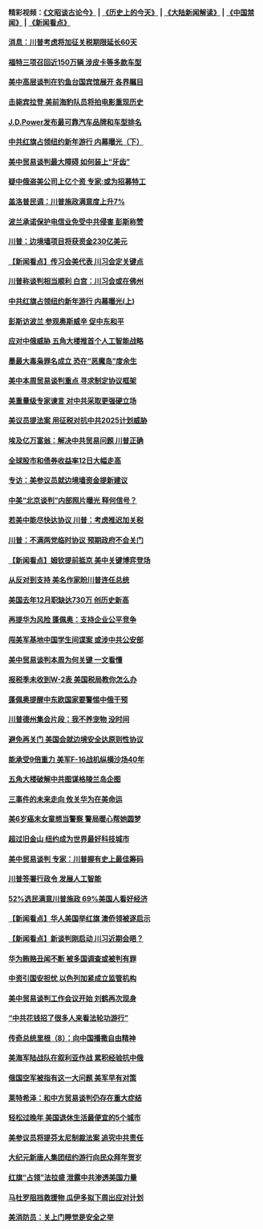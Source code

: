 #### 精彩视频：[《文昭谈古论今》](http://45.76.195.252/wenzhao) | [《历史上的今天》](http://45.76.195.252/today-in-history) | [《大陆新闻解读》](http://45.76.195.252/ntdtv-comedy) | [《中国禁闻》](http://45.76.195.252/ntdtv-news) | [《新闻看点》](http://45.76.195.252/news-insight) 

 #### [消息：川普考虑将加征关税期限延长60天](../pages/nsc412/n11044512.md?t=02141237) 

#### [福特三项召回近150万辆 涉皮卡等多款车型](../pages/nsc412/n11043997.md?t=02141237) 

#### [美中高层谈判在钓鱼台国宾馆展开 各界瞩目](../pages/nsc412/n11043715.md?t=02141237) 

#### [击毙宾拉登 美前海豹队员将拍电影重现历史](../pages/nsc412/n11043977.md?t=02141237) 

#### [J.D.Power发布最可靠汽车品牌和车型排名](../pages/nsc412/n11043126.md?t=02141237) 

#### [中共红旗占领纽约新年游行 内幕曝光（下）](../pages/nsc412/n11042637.md?t=02141237) 

#### [美中贸易谈判最大障碍 如何装上“牙齿”](../pages/nsc412/n11042646.md?t=02141237) 

#### [疑中俄盗美公司上亿个资 专家:或为招募特工](../pages/nsc412/n11043113.md?t=02141237) 

#### [盖洛普民调：川普施政满意度上升7%](../pages/nsc412/n11042839.md?t=02141237) 

#### [波兰承诺保护电信业免受中共侵害 彭斯称赞](../pages/nsc412/n11042705.md?t=02141237) 

#### [川普：边境墙项目将获资金230亿美元](../pages/nsc412/n11042699.md?t=02141237) 

#### [【新闻看点】传习会美代表 川习会定关键点](../pages/nsc412/n11042350.md?t=02141237) 

#### [川普称谈判相当顺利 白宫：川习会或在佛州](../pages/nsc412/n11042401.md?t=02141237) 

#### [中共红旗占领纽约新年游行 内幕曝光(上)](../pages/nsc412/n11042617.md?t=02141237) 

#### [彭斯访波兰 参观奥斯威辛 促中东和平](../pages/nsc412/n11042477.md?t=02141237) 

#### [应对中俄威胁 五角大楼推首个人工智能战略](../pages/nsc412/n11042470.md?t=02141237) 

#### [墨最大毒枭罪名成立 恐在“恶魔岛”度余生](../pages/nsc412/n11042258.md?t=02141237) 

#### [美中本周贸易谈判重点 寻求制定协议框架](../pages/nsc412/n11041912.md?t=02141237) 

#### [美重量级专家谏言 对中共采取更强硬立场](../pages/nsc412/n11040358.md?t=02141237) 

#### [美议员提法案 用征税对抗中共2025计划威胁](../pages/nsc412/n11040820.md?t=02141237) 

#### [埃及亿万富翁：解决中共贸易问题 川普正确](../pages/nsc412/n11040351.md?t=02141237) 

#### [全球股市和债券收益率12日大幅走高](../pages/nsc412/n11040548.md?t=02141237) 

#### [专访：美参议员就边境墙资金提新建议](../pages/nsc412/n11040426.md?t=02141237) 

#### [中美“北京谈判”内部照片曝光 释何信号？](../pages/nsc412/n11040032.md?t=02141237) 

#### [若美中能尽快达协议 川普：考虑推迟加关税](../pages/nsc412/n11040298.md?t=02141237) 

#### [川普：不满两党临时协议 预期政府不会关门](../pages/nsc412/n11040382.md?t=02141237) 

#### [【新闻看点】姆钦提前抵京 美中关键博弈登场](../pages/nsc412/n11040007.md?t=02141237) 

#### [从反对到支持 美名作家盼川普连任总统](../pages/nsc412/n11040403.md?t=02141237) 

#### [美国去年12月职缺达730万 创历史新高](../pages/nsc412/n11040252.md?t=02141237) 

#### [再提华为风险 蓬佩奥：支持企业公平竞争](../pages/nsc412/n11040198.md?t=02141237) 

#### [闯美军基地中国学生间谍案 或涉中共公安部](../pages/nsc412/n11040083.md?t=02141237) 

#### [美中贸易谈判本周为何关键 一文看懂](../pages/nsc412/n11040025.md?t=02141237) 

#### [报税季未收到W-2表 美国税局教你怎么办](../pages/nsc412/n11040031.md?t=02141237) 

#### [蓬佩奥提醒中东欧国家要警惕中俄干预](../pages/nsc412/n11039745.md?t=02141237) 

#### [川普德州集会片段：我不养宠物 没时间](../pages/nsc412/n11039218.md?t=02141237) 

#### [避免再关门 美国会就边境安全达原则性协议](../pages/nsc412/n11039556.md?t=02141237) 

#### [能承受9倍重力 美军F-16战机纵横沙场40年](../pages/nsc412/n11039432.md?t=02141237) 

#### [五角大楼破解中共图谋格陵兰岛企图](../pages/nsc412/n11038368.md?t=02141237) 

#### [三事件的未来走向 攸关华为在美命运](../pages/nsc412/n11038473.md?t=02141237) 

#### [美6岁癌末女童想当警察 警局暖心帮她圆梦](../pages/nsc412/n11039117.md?t=02141237) 

#### [超过旧金山 纽约成为世界最好科技城市](../pages/nsc412/n11038537.md?t=02141237) 

#### [美中贸易谈判 专家：川普握有史上最佳筹码](../pages/nsc412/n11038534.md?t=02141237) 

#### [川普签署行政令 发展人工智能](../pages/nsc412/n11038189.md?t=02141237) 

#### [52%选民满意川普施政 69%美国人看好经济](../pages/nsc412/n11038428.md?t=02141237) 

#### [【新闻看点】华人美国举红旗 澳侨领被逐启示](../pages/nsc412/n11038210.md?t=02141237) 

#### [【新闻看点】新谈判刚启动 川习近期会晤？](../pages/nsc412/n11037934.md?t=02141237) 

#### [华为贿赂丑闻不断 被多国调查或被判有罪](../pages/nsc412/n11038028.md?t=02141237) 

#### [中资引国安担忧 以色列加紧成立监管机构](../pages/nsc412/n11037999.md?t=02141237) 

#### [美中贸易谈判工作会议开始 刘鹤再次现身](../pages/nsc412/n11037952.md?t=02141237) 

#### [“中共花钱招了很多人来看法轮功游行”](../pages/nsc412/n11035086.md?t=02141237) 

#### [传奇总统里根（8）：向中国播撒自由精神](../pages/nsc412/n11031942.md?t=02141237) 

#### [美海军陆战队在叙利亚作战 累积经验抗中俄](../pages/nsc412/n11037435.md?t=02141237) 

#### [俄国空军被指有这一大问题 美军早有对策](../pages/nsc412/n11036963.md?t=02141237) 

#### [莱特希泽：和中方贸易谈判仍存在重大症结](../pages/nsc412/n11036185.md?t=02141237) 

#### [轻松过晚年 美国退休生活最便宜的5个城市](../pages/nsc412/n11029797.md?t=02141237) 

#### [美参议员将提芬太尼制裁法案 追究中共责任](../pages/nsc412/n11036127.md?t=02141237) 

#### [大纪元新唐人集团纽约游行向民众拜年贺岁](../pages/nsc412/n11036091.md?t=02141237) 

#### [红旗“占领”法拉盛 泄露中共渗透美国力量](../pages/nsc412/n11035177.md?t=02141237) 

#### [马杜罗阻挡救援物 瓜伊多拟下周出应对计划](../pages/nsc412/n11035966.md?t=02141237) 

#### [美消防员：关上门睡觉是安全之举](../pages/nsc412/n11035932.md?t=02141237) 

